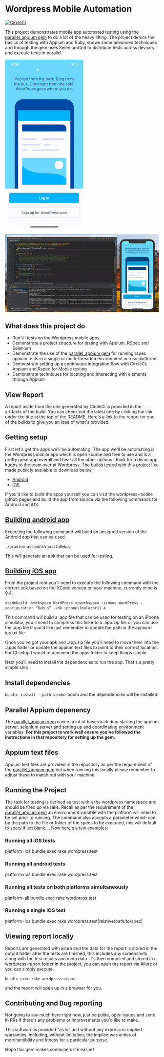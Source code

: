 # Wordpress Mobile Automation

[//]: # (Image References)
[automationgif]: ./readme/automation_sample.gif
[automationgif1]: ./readme/automation_sample1.gif

[![CircleCI](https://circleci.com/gh/JavonDavis/Wordpress-Automation-Ruby.svg?style=svg)](https://circleci.com/gh/JavonDavis/Wordpress-Automation-Ruby)

This project demonstrates mobile app automated testing using the [parallel_appium gem](https://github.com/JavonDavis/parallel_appium) to do a lot of the heavy lifting. The 
project demos the basics of testing with Appium and Ruby, shows some advanced techniques and through the gem uses SeleniumGrid
to distribute tests across devices and execute tests in parallel.

![Automation Gif][automationgif]

![Automation Gif][automationgif1]

## What does this project do

* Run UI tests on the Wordpress mobile apps
* Demonstrate a project structure for testing with Appium, RSpec and Selenium
* Demonstrate the use of the [parallel_appium gem](https://github.com/JavonDavis/parallel_appium) for running rspec appium 
tests in a single or multi-threaded environment across platforms
* Demonstrate setting up a continuous integration flow with CircleCi, Appium and Rspec for Mobile testing
* Demonstrate techniques for locating and interacting with elements through Appium

## View Report 

A report aside from the one generated by CircleCi is provided in the artifacts of the build. You can check out the latest one 
by clicking the link under the title at the top of the README. 
Here's [a link](https://66-138766831-gh.circle-artifacts.com/0/wordpress/index.html) to the 
report for one of the builds to give you an idea of what's provided.

## Getting setup

First let's get the apps we'll be automating. 
The app we'll be automating is the Wordpress mobile app which is open source and free to use and is a pretty great app
 overall and beat all the other options I think for a demo app, kudos to the team over at Wordpress. The builds tested with this project I've made publicly available to download below,

* [Android](https://drive.google.com/file/d/1Hb2z7guNc8ch1o11mmuP5aioJ_Endal3/view?usp=sharing)
* [iOS](https://drive.google.com/file/d/18ODObtGuG3UYhgst-6h6ucn79_kYTxwD/view?usp=sharing)

If you'd like to build the apps yourself you can visit the wordpress-mobile github pages and build the app from source via the following commands
for Android and iOS. 


## [Building android app](https://github.com/wordpress-mobile/WordPress-Android) 

Executing the following command will build an unsigned version of the Android app that can be used, 

```./gradlew assembleVanillaDebug```

This will generate an apk that can be used for testing.


## [Building iOS app](https://github.com/wordpress-mobile/WordPress-iOS) 

From the project root you'll need to execute the following command with the correct sdk based on the XCode version on your machine, currently mine is 9.4,

```xcodebuild -workspace WordPress.xcworkspace -scheme WordPress -configuration “Debug” -sdk iphonesimulator11.4```

This command will build a .app file that can be used for testing on an iPhone simulator, you'll need to compress this file into a
.app.zip file or you can use the .app file if you'd like just remember to update the path in the appium-ios.txt file.


Once you've got your apk and .app.zip file you'll need to move them into the .apps folder or update the appium text
 files to point to their correct location. For CI setup I would recommend the apps folder to keep things simple.

Next you'll need to install the dependencies to run the app. That's a pretty simple step

## Install dependencies

```bundle install --path vendor``` boom and the dependencies will be installed!

## Parallel Appium depenency

The [parallel_appium gem](https://github.com/JavonDavis/parallel_appium) covers a lot of bases including starting 
the appium server, selenium server and setting up and coordinating environment variables. **For this project to work well
ensure you've followed the instructions in that repository for setting up the gem.**

## Appium text files

Appium text files are provided in the repository as per the requirement of the [parallel_appium gem](https://github.com/JavonDavis/parallel_appium)
but when running this locally please remember to adjust these to match out with your machine. 


## Running the Project

The task for testing is defined as test within the wordpress namespace and should be fired up via rake.
Recall as per the requirement of the  [parallel_appium gem](https://github.com/JavonDavis/parallel_appium) an environment
variable with the platform will need to be set prior to running. The command also accepts
a parameter which can be the path to the file or folder of the specs to be executed, this will default 
to spec/ if left blank.... Now here's a few examples: 

### Running all iOS tests

platform=ios bundle exec rake wordpress:test

### Running all android tests

platform=ios bundle exec rake wordpress:test

### Running all tests on both platforms simultaneously

platform=all bundle exec rake wordpress:test

### Running a single iOS test

platform=ios bundle exec rake wordpress:test[relative/path/to/spec]

## Viewing report locally

Reports are generated with allure and the data for the report is stored in the output folder after the tests are finished,
this includes any screenshots along with the test results and meta data. It's then compiled and stored in 
a wordpress-report folder in the project, you can open the report via Allure or you can simply execute,

```bundle exec rake wordpress:report```

and the report will open up in a browser for you. 


## Contributing and Bug reporting

Not going to say much here right now, just be polite, open issues and send in PRs if there's any 
problems or improvements you'd like to make.

This software is provided "as is" and without any express or implied warranties, including, without limitation, 
the implied warranties of merchantibility and fitness for a particular purpose.

Hope this gem makes someone's life easier!
